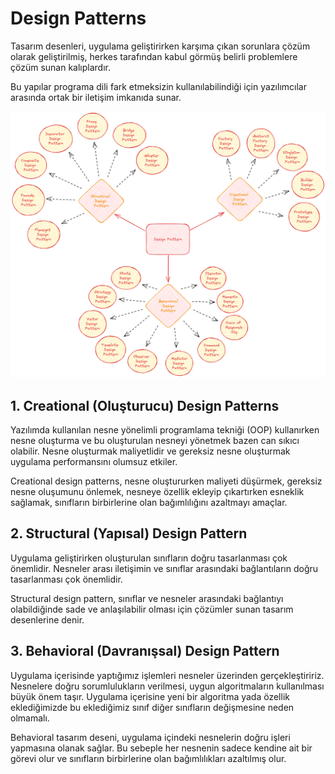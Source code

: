 # Design Patterns

Tasarım desenleri, uygulama geliştirirken karşıma çıkan sorunlara çözüm olarak geliştirilmiş, herkes tarafından kabul görmüş belirli problemlere çözüm sunan kalıplardır.

Bu yapılar programa dili fark etmeksizin kullanılabilindiği için yazılımcılar arasında ortak bir iletişim imkanıda sunar.

![Design Pattern](/img/Design%20Pattern.png)

## 1. Creational (Oluşturucu) Design Patterns

Yazılımda kullanılan nesne yönelimli programlama tekniği (OOP) kullanırken nesne oluşturma ve bu oluşturulan nesneyi yönetmek bazen can sıkıcı olabilir.
Nesne oluşturmak maliyetlidir ve gereksiz nesne oluşturmak uygulama performansını olumsuz etkiler.

Creational design patterns, nesne oluştururken maliyeti düşürmek, gereksiz nesne oluşumunu önlemek, nesneye özellik ekleyip çıkartırken esneklik sağlamak, sınıfların birbirlerine olan bağımlılığını azaltmayı amaçlar.

## 2. Structural (Yapısal) Design Pattern

Uygulama geliştirirken oluşturulan sınıfların doğru tasarlanması çok önemlidir. Nesneler arası iletişimin ve sınıflar arasındaki bağlantıların doğru tasarlanması çok önemlidir.

Structural design pattern, sınıflar ve nesneler arasındaki bağlantıyı olabildiğinde sade ve anlaşılabilir olması için çözümler sunan tasarım desenlerine denir.

## 3. Behavioral (Davranışsal) Design Pattern

Uygulama içerisinde yaptığımız işlemleri nesneler üzerinden gerçekleştiririz.
Nesnelere doğru sorumlulukların verilmesi, uygun algoritmaların kullanılması büyük önem taşır. Uygulama içerisine yeni bir algoritma yada özellik eklediğimizde bu eklediğimiz sınıf diğer sınıfların değişmesine neden olmamalı.

Behavioral tasarım deseni, uygulama içindeki nesnelerin doğru işleri yapmasına olanak sağlar. Bu sebeple her nesnenin sadece kendine ait bir görevi olur ve sınıfların birbirlerine olan bağımlılıkları azaltılmış olur.
